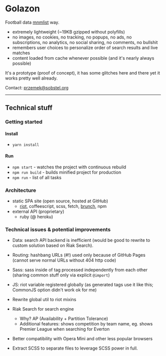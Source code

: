 Golazon
=======

Football data <a href="http://mnmlist.com/w/">mnmlist</a> way.

* extremely lightweight (~19KB gzipped without polyfills)
* no images, no cookies, no tracking, no popups, no ads, no subscriptions, no analytics,
  no social sharing, no comments, no bullshit
* remembers user choices to personalize order of search results and live matches
* content loaded from cache whenever possible (and it's nearly always possible)

It's a prototype (proof of concept), it has some glitches here and there yet it works pretty
well already.

Contact: przemek@sobstel.org

------------

## Technical stuff

### Getting started

#### Install

* `yarn install`

#### Run

* `npm start` - watches the project with continuous rebuild
* `npm run build` - builds minified project for production
* `npm run` - list of all tasks

### Architecture

* static SPA site (open source, hosted at GitHub)
  * [riot](http://riotjs.com/), coffeescript, scss, fetch,
    [brunch](http://brunch.io/), npm
* external API (proprietary)
  * ruby (@ heroku)

### Technical issues & potential improvements

* Data: search API backend is inefficient (would be good to rewrite to custom solution based on Riak Search).
* Routing: hashbang URLs (#!) used only because of GitHub Pages (cannot serve normal URLs without 404 http code)
* Sass: sass inside of tag processed independently from each other (sharing common stuff only via explicit `@import`)
* JS: riot variable registered globally (as generated tags use it like this; CommonJS option didn't work ok for me)

* Rewrite global util to riot mixins
* Riak Search for search engine
  * Why? AP (Availability + Partition Tolerance)
  * Additional features: shows competition by team name, eg. shows Premier League when searching for Everton
* Better compatibility with Opera Mini and other less popular browsers
* Extract SCSS to separate files to leverage SCSS power in full.
